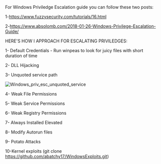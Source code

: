For Windows Priviledge Escalation guide you can follow these two posts:


1-https://www.fuzzysecurity.com/tutorials/16.html


2-https://www.absolomb.com/2018-01-26-Windows-Privilege-Escalation-Guide/


HERE'S HOW I APPROACH FOR ESCALATING PRIVILEDGES:

1- Default Credentials - Run winpeas to look for juicy files with short duration of time

2- DLL Hijacking   

3- Unquoted service path

![Windows_priv_esc_unquoted_service](https://user-images.githubusercontent.com/55708909/92546523-63a15d80-f270-11ea-8589-3159509e9cf7.png)


4- Weak File Permissions

5- Weak Service Permissions

6- Weak Registry Permissions

7- Always Installed Elevated

8- Modify Autorun files

9- Potato Attacks

10-Kernel exploits (git clone https://github.com/abatchy17/WindowsExploits.git)




